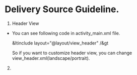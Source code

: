 # Delivery Source Guideline.

1. Header View
  - You can see following code in activity_main.xml file.
    
    &ltinclude layout="@layout/view_header" /&gt
    
    So if you want to customize header view, you can change view_header.xml(landscape/portrait).
    
    
2. 
